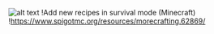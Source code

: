 ![alt text](http://image.noelshack.com/fichiers/2018/50/7/1544992329-morecrafting.png)
!Add new recipes in survival mode (Minecraft)
!https://www.spigotmc.org/resources/morecrafting.62869/
